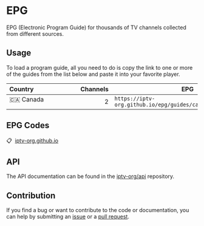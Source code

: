 # EPG

EPG (Electronic Program Guide) for thousands of TV channels collected from different sources.

## Usage

To load a program guide, all you need to do is copy the link to one or more of the guides from the list below and paste it into your favorite player.

<!-- prettier-ignore -->
<table>
  <thead>
    <tr><th>Country&nbsp;&nbsp;&nbsp;&nbsp;&nbsp;&nbsp;&nbsp;&nbsp;&nbsp;&nbsp;&nbsp;&nbsp;&nbsp;&nbsp;&nbsp;&nbsp;&nbsp;&nbsp;&nbsp;&nbsp;&nbsp;&nbsp;&nbsp;&nbsp;&nbsp;</th><th>Channels</th><th>EPG</th><th>Status&nbsp;&nbsp;&nbsp;&nbsp;&nbsp;&nbsp;&nbsp;&nbsp;&nbsp;&nbsp;&nbsp;&nbsp;&nbsp;&nbsp;&nbsp;&nbsp;&nbsp;&nbsp;&nbsp;&nbsp;&nbsp;&nbsp;&nbsp;&nbsp;&nbsp;&nbsp;&nbsp;&nbsp;&nbsp;&nbsp;&nbsp;&nbsp;&nbsp;&nbsp;&nbsp;&nbsp;&nbsp;&nbsp;&nbsp;&nbsp;&nbsp;&nbsp;&nbsp;&nbsp;&nbsp;&nbsp;&nbsp;&nbsp;&nbsp;&nbsp;&nbsp;</th></tr>
  </thead>
  <tbody>
    <tr><td valign="top">🇨🇦&nbsp;Canada</td><td align="right">2</td><td nowrap><code>https://iptv-org.github.io/epg/guides/ca/example.com.epg.xml</code></td><td><a href="https://github.com/iptv-org/epg/actions/workflows/example.com.yml"><img src="https://github.com/iptv-org/epg/actions/workflows/example.com.yml/badge.svg" alt="example.com" style="max-width: 100%;"></a></td></tr>
  </tbody>
</table>

## EPG Codes

📋&nbsp;&nbsp;[iptv-org.github.io](https://iptv-org.github.io/)

## API

The API documentation can be found in the [iptv-org/api](https://github.com/iptv-org/api) repository.

## Contribution

If you find a bug or want to contribute to the code or documentation, you can help by submitting an [issue](https://github.com/iptv-org/epg/issues) or a [pull request](https://github.com/iptv-org/epg/pulls).
